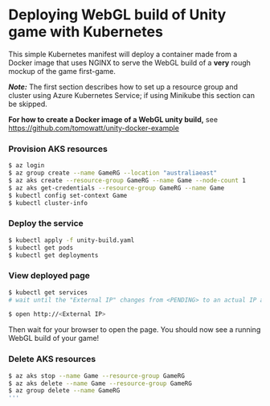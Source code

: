 # Deploying WebGL build of Unity game with Kubernetes

This simple Kubernetes manifest will deploy a container made from a Docker image that uses NGINX to serve the WebGL build of a **very** rough mockup of the game first-game.

***Note:*** The first section describes how to set up a resource group and cluster using Azure Kubernetes Service; if using Minikube this section can be skipped.

**For how to create a Docker image of a WebGL unity build,** see https://github.com/tomowatt/unity-docker-example 

### Provision AKS resources
```bash
$ az login
$ az group create --name GameRG --location "australiaeast"
$ az aks create --resource-group GameRG --name Game --node-count 1
$ az aks get-credentials --resource-group GameRG --name Game
$ kubectl config set-context Game
$ kubectl cluster-info
```

### Deploy the service
```bash
$ kubectl apply -f unity-build.yaml
$ kubectl get pods
$ kubectl get deployments
```

### View deployed page
```bash
$ kubectl get services
# wait until the "External IP" changes from <PENDING> to an actual IP address

$ open http://<External IP>
```
Then wait for your browser to open the page. You should now see a running WebGL build of your game!

### Delete AKS resources
```zsh
$ az aks stop --name Game --resource-group GameRG
$ az aks delete --name Game --resource-group GameRG
$ az group delete --name GameRG
'''
